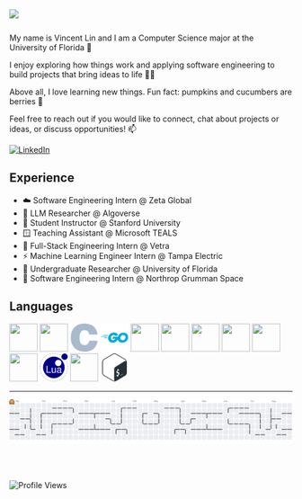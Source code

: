 <h1 align="left">
  <a href="https://git.io/typing-svg">
    <img src="https://readme-typing-svg.demolab.com?font=Geist&weight=500&size=40&duration=2000&pause=1500&color=2596BE&width=435&height=80&lines=Hello+%F0%9F%91%8B;I'm+Vincent+Lin+%F0%9F%98%81;Let's+Connect+%F0%9F%A4%9D">
  </a>
</h1>

My name is Vincent Lin and I am a Computer Science major at the University of Florida 🐊

I enjoy exploring how things work and applying software engineering to build projects that bring ideas to life 🧑‍💻

Above all, I love learning new things. Fun fact: pumpkins and cucumbers are berries 🎃

Feel free to reach out if you would like to connect, chat about projects or ideas, or discuss opportunities! 📫

[![LinkedIn](https://img.shields.io/badge/LinkedIn-0077B5?style=for-the-badge&logo=linkedin&logoColor=white)](https://www.linkedin.com/in/vincent-lin-uf/)

## Experience
- ☁️ Software Engineering Intern @ Zeta Global
- 🧠 LLM Researcher @ Algoverse
- 🌲 Student Instructor @ Stanford University
- 🪟 Teaching Assistant @ Microsoft TEALS
- 📝 Full-Stack Engineering Intern @ Vetra
- ⚡ Machine Learning Engineer Intern @ Tampa Electric
- 🔬 Undergraduate Researcher @ University of Florida
- 🚀 Software Engineering Intern @ Northrop Grumman Space

## Languages
<div flex=row justify-content=center>
  <img src="https://cdn.jsdelivr.net/gh/devicons/devicon@latest/icons/python/python-original.svg" height=50 width=50 />
  <img src="https://cdn.jsdelivr.net/gh/devicons/devicon@latest/icons/cplusplus/cplusplus-original.svg" height=50 width=50 />
  <img src="https://raw.githubusercontent.com/devicons/devicon/ca28c779441053191ff11710fe24a9e6c23690d6/icons/c/c-original.svg" height=50 width=50 />
  <img src="https://raw.githubusercontent.com/devicons/devicon/ca28c779441053191ff11710fe24a9e6c23690d6/icons/go/go-original-wordmark.svg" height=50 width=50 />
  <img src="https://cdn.jsdelivr.net/gh/devicons/devicon@latest/icons/java/java-original-wordmark.svg" height=50 width=50 />
  <img src="https://cdn.jsdelivr.net/gh/devicons/devicon@latest/icons/azuresqldatabase/azuresqldatabase-original.svg" height=50 width=50 />
  <img src="https://cdn.jsdelivr.net/gh/devicons/devicon@latest/icons/javascript/javascript-original.svg" height=50 width=50 />
  <img src="https://cdn.jsdelivr.net/gh/devicons/devicon@latest/icons/typescript/typescript-original.svg" height=50 width=50 />
  <img src="https://cdn.jsdelivr.net/gh/devicons/devicon@latest/icons/html5/html5-original.svg" height=50 width=50 />
  <img src="https://cdn.jsdelivr.net/gh/devicons/devicon@latest/icons/css3/css3-original.svg" height=50 width=50 />
  <img src="https://raw.githubusercontent.com/devicons/devicon/ca28c779441053191ff11710fe24a9e6c23690d6/icons/lua/lua-original.svg" height=50 width=50 />
  <img src="https://cdn.jsdelivr.net/gh/devicons/devicon@latest/icons/matlab/matlab-original.svg" height=50 width=50 />
  <img src="https://raw.githubusercontent.com/devicons/devicon/ca28c779441053191ff11710fe24a9e6c23690d6/icons/bash/bash-original.svg" height=50 width=50 />
</div>

---

<picture>
  <source media="(prefers-color-scheme: dark)" srcset="https://raw.githubusercontent.com/Vincent-Lin-UF/Vincent-Lin-UF/output/pacman-contribution-graph-dark.svg">
  <source media="(prefers-color-scheme: light)" srcset="https://raw.githubusercontent.com/Vincent-Lin-UF/Vincent-Lin-UF/output/pacman-contribution-graph.svg">
  <img alt="pacman contribution graph" src="https://raw.githubusercontent.com/Vincent-Lin-UF/Vincent-Lin-UF/output/pacman-contribution-graph.svg">
</picture>

<br><br/>

![Profile Views](https://komarev.com/ghpvc/?username=Vincent-Lin-UF&style=flat-square&label=Profile+Views)
